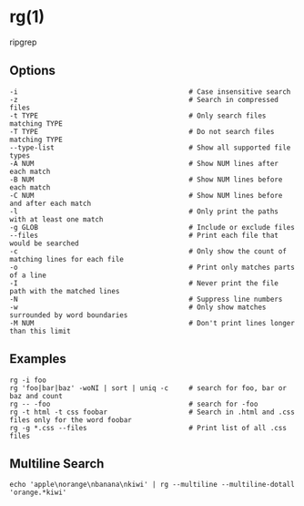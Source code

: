 
# rg(1)

ripgrep

## Options

    -i                                          # Case insensitive search
    -z                                          # Search in compressed files
    -t TYPE                                     # Only search files matching TYPE
    -T TYPE                                     # Do not search files matching TYPE
    --type-list                                 # Show all supported file types
    -A NUM                                      # Show NUM lines after each match
    -B NUM                                      # Show NUM lines before each match
    -C NUM                                      # Show NUM lines before and after each match
    -l                                          # Only print the paths with at least one match
    -g GLOB                                     # Include or exclude files
    --files                                     # Print each file that would be searched
    -c                                          # Only show the count of matching lines for each file
    -o                                          # Print only matches parts of a line
    -I                                          # Never print the file path with the matched lines
    -N                                          # Suppress line numbers
    -w                                          # Only show matches surrounded by word boundaries
    -M NUM                                      # Don't print lines longer than this limit

## Examples

    rg -i foo
    rg 'foo|bar|baz' -woNI | sort | uniq -c     # search for foo, bar or baz and count
    rg -- -foo                                  # search for -foo
    rg -t html -t css foobar                    # Search in .html and .css files only for the word foobar
    rg -g *.css --files                         # Print list of all .css files

## Multiline Search

    echo 'apple\norange\nbanana\nkiwi' | rg --multiline --multiline-dotall 'orange.*kiwi'
